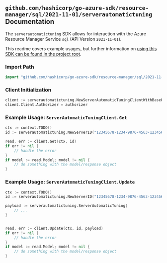 
## `github.com/hashicorp/go-azure-sdk/resource-manager/sql/2021-11-01/serverautomatictuning` Documentation

The `serverautomatictuning` SDK allows for interaction with the Azure Resource Manager Service `sql` (API Version `2021-11-01`).

This readme covers example usages, but further information on [using this SDK can be found in the project root](https://github.com/hashicorp/go-azure-sdk/tree/main/docs).

### Import Path

```go
import "github.com/hashicorp/go-azure-sdk/resource-manager/sql/2021-11-01/serverautomatictuning"
```


### Client Initialization

```go
client := serverautomatictuning.NewServerAutomaticTuningClientWithBaseURI("https://management.azure.com")
client.Client.Authorizer = authorizer
```


### Example Usage: `ServerAutomaticTuningClient.Get`

```go
ctx := context.TODO()
id := serverautomatictuning.NewServerID("12345678-1234-9876-4563-123456789012", "example-resource-group", "serverValue")

read, err := client.Get(ctx, id)
if err != nil {
	// handle the error
}
if model := read.Model; model != nil {
	// do something with the model/response object
}
```


### Example Usage: `ServerAutomaticTuningClient.Update`

```go
ctx := context.TODO()
id := serverautomatictuning.NewServerID("12345678-1234-9876-4563-123456789012", "example-resource-group", "serverValue")

payload := serverautomatictuning.ServerAutomaticTuning{
	// ...
}


read, err := client.Update(ctx, id, payload)
if err != nil {
	// handle the error
}
if model := read.Model; model != nil {
	// do something with the model/response object
}
```
